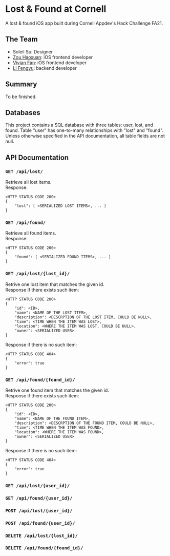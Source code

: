 # Lost & Found at Cornell
A lost & found iOS app built during Cornell Appdev's Hack Challenge FA21.
## The Team
- Soleil Su: Designer
- [Zou Haoxuan](https://github.com/PORRIDGE-ZOU): iOS frontend developer
- [Vivian Fan](https://github.com/Vivian0913): iOS frontend developer
- [Li Fengyu](https://github.com/fengyuli2002): backend developer
## Summary
To be finished.
## Databases
This project contains a SQL database with three tables: user, lost, and found. Table "user" has one-to-many relationships with "lost" and "found".
Unless otherwise specified in the API documentation, all table fields are not null.
## API Documentation
### `GET /api/lost/`
Retrieve all lost items.   
Response:
```
<HTTP STATUS CODE 200>
{
    "lost": [ <SERIALIZED LOST ITEMS>, ... ]
}
```
### `GET /api/found/`
Retrieve all found items.   
Response:
```
<HTTP STATUS CODE 200>
{
    "found": [ <SERIALIZED FOUND ITEMS>, ... ]
}
```
### `GET /api/lost/{lost_id}/`
Retrive one lost item that matches the given id.  
Response if there exists such item:
```
<HTTP STATUS CODE 200>
{
    "id": <ID>,
    "name": <NAME OF THE LOST ITEM>,
    "description": <DESCRPTION OF THE LOST ITEM, COULD BE NULL>,
    "time": <TIME WHEN THE ITEM WAS LOST>,
    "location": <WHERE THE ITEM WAS LOST, COULD BE NULL>,
    "owner": <SERIALIZED USER>
}
```
Response if there is no such item:
```
<HTTP STATUS CODE 404>
{
    "error": true
}
```
### `GET /api/found/{found_id}/`
Retrive one found item that matches the given id.  
Response if there exists such item:
```
<HTTP STATUS CODE 200>
{
    "id": <ID>,
    "name": <NAME OF THE FOUND ITEM>,
    "description": <DESCRPTION OF THE FOUND ITEM, COULD BE NULL>,
    "time": <TIME WHEN THE ITEM WAS FOUND>,
    "location": <WHERE THE ITEM WAS FOUND>,
    "owner": <SERIALIZED USER>
}
```
Response if there is no such item:
```
<HTTP STATUS CODE 404>
{
    "error": true
}
```
### `GET /api/lost/{user_id}/`
### `GET /api/found/{user_id}/`
### `POST /api/lost/{user_id}/`
### `POST /api/found/{user_id}/`
### `DELETE /api/lost/{lost_id}/`
### `DELETE /api/found/{found_id}/`
